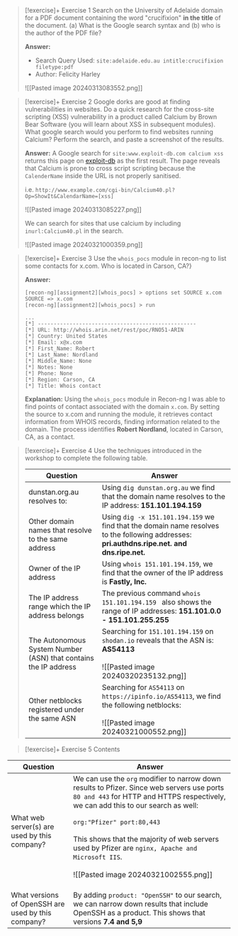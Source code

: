 
> [!exercise]+ Exercise 1
> Search on the University of Adelaide domain for a PDF document containing the word "crucifixion" **in the title** of the document. (a) What is the Google search syntax and (b) who is the author of the PDF file?
> 
> **Answer:**
> - Search Query Used: `site:adelaide.edu.au intitle:crucifixion filetype:pdf`
> - Author: Felicity Harley
>   
> ![[Pasted image 20240313083552.png]]

> [!exercise]+ Exercise 2
> Google dorks are good at finding vulnerabilities in websites. Do a quick research for the cross-site scripting (XSS) vulnerability in a product called Calcium by Brown Bear Software (you will learn about XSS in subsequent modules). What google search would you perform to find websites running Calcium? Perform the search, and paste a screenshot of the results.
> 
> **Answer:**
> A Google search for `site:www.exploit-db.com calcium xss` returns this page on [exploit-db](https://www.exploit-db.com/exploits/31858) as the first result. The page reveals that Calcium is prone to cross script scripting because the `CalenderName` inside the URL is not properly sanitised. 
> 
> i.e. `http://www.example.com/cgi-bin/Calcium40.pl?Op=ShowIt&CalendarName=[xss]`
> 
> ![[Pasted image 20240313085227.png]]
> 
> We can search for sites that use calcium by including `inurl:Calcium40.pl` in the search.
> 
> ![[Pasted image 20240321000359.png]]

> [!exercise]+ Exercise 3
> Use the `whois_pocs` module in recon-ng to list some contacts for x.com. Who is located in Carson, CA?}
> 
> **Answer:**
>
> ```
> [recon-ng][assignment2][whois_pocs] > options set SOURCE x.com
> SOURCE => x.com
> [recon-ng][assignment2][whois_pocs] > run
>
> ...
> [*] --------------------------------------------------
> [*] URL: http://whois.arin.net/rest/poc/RNO51-ARIN
> [*] Country: United States
> [*] Email: x@x.com
> [*] First_Name: Robert
> [*] Last_Name: Nordland
> [*] Middle_Name: None
> [*] Notes: None
> [*] Phone: None
> [*] Region: Carson, CA
> [*] Title: Whois contact
> ```
>
> **Explanation:** Using the `whois_pocs` module in Recon-ng I was able to find points of contact associated with the domain `x.com`. By setting the source to x.com and running the module, it retrieves contact information from WHOIS records, finding information related to the domain. The process identifies **Robert Nordland**, located in Carson, CA, as a contact.

> [!exercise]+ Exercise 4
> Use the techniques introduced in the workshop to complete the following table.
> 
> | **Question**                                                    | **Answer**                                                                                                                                   |
> | --------------------------------------------------------------- | -------------------------------------------------------------------------------------------------------------------------------------------- |
> | dunstan.org.au resolves to:                                     | Using `dig dunstan.org.au` we find that the domain name resolves to the IP address: **151.101.194.159**                                      |
> | Other domain names that resolve to the same address             | Using `dig -x 151.101.194.159` we find that the domain name resolves to the following addresses: **pri.authdns.ripe.net. and dns.ripe.net.** |
> | Owner of the IP address                                         | Using `whois 151.101.194.159`, we find that the owner of the IP address is **Fastly, Inc.**                                                  |
> | The IP address range which the IP address belongs               | The previous command `whois 151.101.194.159 ` also shows the range of IP addresses: **151.101.0.0 - 151.101.255.255**                        |
> | The Autonomous System Number (ASN) that contains the IP address | Searching for `151.101.194.159` on `shodan.io` reveals that the ASN is: **AS54113**<br><br>![[Pasted image 20240320235132.png]]              |
> | Other netblocks registered under the same ASN                   | Searching for `AS54113` on `https://ipinfo.io/AS54113`, we find the following netblocks:<br><br>![[Pasted image 20240321000552.png]]         |


> [!exercise]+ Exercise 5
> Contents


| **Question**                                       | **Answer**                                                                                                                                                                                                                                                                                                                                                                       |
| -------------------------------------------------- | -------------------------------------------------------------------------------------------------------------------------------------------------------------------------------------------------------------------------------------------------------------------------------------------------------------------------------------------------------------------------------- |
| What web server(s) are used by this company?       | We can use the `org` modifier to narrow down results to Pfizer. Since web servers use ports `80 and 443` for HTTP and HTTPS respectively, we can add this to our search as well:<br><br>`org:"Pfizer" port:80,443` <br><br>This shows that the majority of web servers used by Pfizer are `nginx, Apache and Microsoft IIS`.<br><br>![[Pasted image 20240321002555.png]]<br><br> |
| What versions of OpenSSH are used by this company? | By adding `product: "OpenSSH"` to our search, we can narrow down results that include OpenSSH as a product. This shows that versions **7.4 and 5,9**                                                                                                                                                                                                                             |
